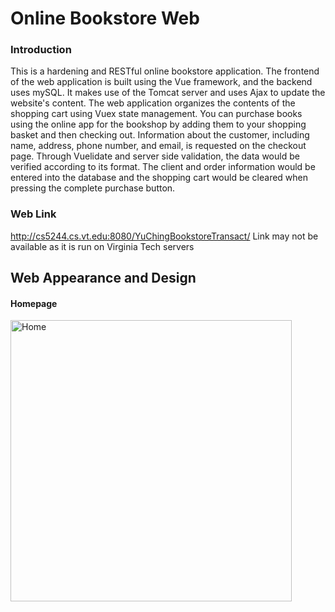 # Online Bookstore Web
### Introduction
This is a hardening and RESTful online bookstore application. 
The frontend of the web application is built using the Vue framework, and the backend uses mySQL. 
It makes use of the Tomcat server and uses Ajax to update the website's content. 
The web application organizes the contents of the shopping cart using Vuex state management. 
You can purchase books using the online app for the bookshop by adding them to your shopping basket and then checking out. 
Information about the customer, including name, address, phone number, and email, is requested on the checkout page. 
Through Vuelidate and server side validation, the data would be verified according to its format. 
The client and order information would be entered into the database and the shopping cart would be cleared when pressing the complete purchase button.

### Web Link
http://cs5244.cs.vt.edu:8080/YuChingBookstoreTransact/
Link may not be available as it is run on Virginia Tech servers

## Web Appearance and Design
#### Homepage
<img width="450" alt="Home" src="https://user-images.githubusercontent.com/39873770/206364480-bb21dfc3-d8bd-4010-a2d0-cd2a88fa1e69.png">

